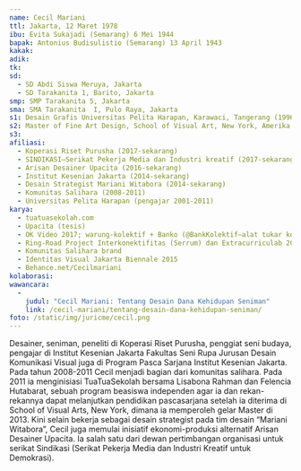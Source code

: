 ```yaml
---
name: Cecil Mariani
ttl: Jakarta, 12 Maret 1978
ibu: Evita Sukajadi (Semarang) 6 Mei 1944
bapak: Antonius Budisulistio (Semarang) 13 April 1943
kakak:
adik:
tk:
sd:
  - SD Abdi Siswa Meruya, Jakarta
  - SD Tarakanita 1, Barito, Jakarta
smp: SMP Tarakanita 5, Jakarta
sma: SMA Tarakanita  I, Pulo Raya, Jakarta
s1: Desain Grafis Universitas Pelita Harapan, Karawaci, Tangerang (1996-2000)
s2: Master of Fine Art Design, School of Visual Art, New York, Amerika Serikat (2011-2013)
s3:
afiliasi:
  - Koperasi Riset Purusha (2017-sekarang)
  - SINDIKASI—Serikat Pekerja Media dan Industri kreatif (2017-sekarang)
  - Arisan Desainer Upacita (2016-sekarang)
  - Institut Kesenian Jakarta (2014-sekarang)
  - Desain Strategist Mariani Witabora (2014-sekarang)
  - Komunitas Salihara (2008-2011)
  - Universitas Pelita Harapan (pengajar 2001-2011)
karya:
  - tuatuasekolah.com
  - Upacita (tesis)
  - OK Video 2017; warung-kolektif + Banko (@BankKolektif—alat tukar komplementer berbasis partisipasi lewat platform instagram)
  - Ring-Road Project Interkonektifitas (Serrum) dan Extracurriculab 2016—LKS (Lembar Kerja Seniman)
  - Komunitas Salihara brand
  - Identitas Visual Jakarta Biennale 2015
  - Behance.net/Cecilmariani
kolaborasi:
wawancara:
  -
    judul: "Cecil Mariani: Tentang Desain Dana Kehidupan Seniman"
    link: /cecil-mariani/tentang-desain-dana-kehidupan-seniman/
foto: /static/img/juricme/cecil.png
---
```


Desainer, seniman, peneliti di Koperasi Riset Purusha, penggiat seni budaya, pengajar di Institut Kesenian Jakarta Fakultas Seni Rupa Jurusan Desain Komunikasi Visual juga di Program Pasca Sarjana Institut Kesenian Jakarta. Pada tahun 2008-2011 Cecil menjadi bagian dari komunitas salihara. Pada 2011 ia menginisiasi TuaTuaSekolah bersama Lisabona Rahman dan Felencia Hutabarat, sebuah program beasiswa independen agar ia dan rekan-rekannya dapat melanjutkan pendidikan pascasarjana setelah ia diterima di School of Visual Arts, New York, dimana ia memperoleh gelar Master di 2013. Kini selain bekerja sebagai desain strategist pada tim desain “Mariani Witabora”, Cecil juga memulai inisiatif ekonomi-produksi alternatif Arisan Desainer Upacita. Ia salah satu dari dewan pertimbangan organisasi untuk serikat Sindikasi (Serikat Pekerja Media dan Industri Kreatif untuk Demokrasi).
